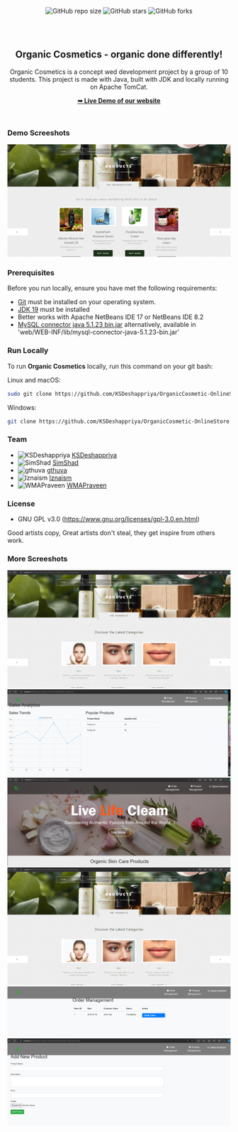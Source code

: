 <div align="center">
  
  ![GitHub repo size](https://img.shields.io/github/repo-size/KSDeshappriya/OrganicCosmetic-OnlineStore)
  ![GitHub stars](https://img.shields.io/github/stars/KSDeshappriya/OrganicCosmetic-OnlineStore?style=social)
  ![GitHub forks](https://img.shields.io/github/forks/KSDeshappriya/OrganicCosmetic-OnlineStore?style=social)
 
  <br />
  <br />

  <h2 align="center">Organic Cosmetics - organic done differently!</h2>

Organic Cosmetics is a concept wed development project by a group of 10 students. This project is made with Java, built with JDK and locally running on Apache TomCat.

  <a href="#"><strong>➥ Live Demo of our website</strong></a>

</div>

<br />

### Demo Screeshots

![Organic Cosmetics Desktop Demo](docs/img/Homepage.png "Desktop Demo")

### Prerequisites

Before you run locally, ensure you have met the following requirements:

* [Git](https://git-scm.com/downloads "Download Git") must be installed on your operating system.
* [JDK 19](https://jdk.java.net/archive/ "Download JDK19 from archive") must be installed
* Better works with Apache NetBeans IDE 17 or NetBeans IDE 8.2
*  [MySQL connector java 5.1.23 bin.jar](https://downloads.mysql.com/archives/get/p/3/file/mysql-connector-java-5.1.23.tar.gz)
alternatively, available in 'web/WEB-INF/lib/mysql-connector-java-5.1.23-bin.jar'





### Run Locally

To run **Organic Cosmetics** locally, run this command on your git bash:

Linux and macOS:

```bash
sudo git clone https://github.com/KSDeshappriya/OrganicCosmetic-OnlineStore.git
```

Windows:

```bash
git clone https://github.com/KSDeshappriya/OrganicCosmetic-OnlineStore.git
```


### Team
<!-- CONTRIBUTORS_START -->
- <img src="https://avatars.githubusercontent.com/u/119614718?v=4" width="50" height="50" alt="KSDeshappriya"> [KSDeshappriya](https://github.com/KSDeshappriya)
- <img src="https://avatars.githubusercontent.com/u/130966989?v=4" width="50" height="50" alt="SimShad"> [SimShad](https://github.com/SimShad)
- <img src="https://avatars.githubusercontent.com/u/101052107?v=4" width="50" height="50" alt="gthuva"> [gthuva](https://github.com/gthuva)
- <img src="https://avatars.githubusercontent.com/u/135829912?v=4" width="50" height="50" alt="Iznaism"> [Iznaism](https://github.com/Iznaism)
- <img src="https://avatars.githubusercontent.com/u/121929801?v=4" width="50" height="50" alt="WMAPraveen"> [WMAPraveen](https://github.com/WMAPraveen)

<!-- CONTRIBUTORS_END -->


<!-- ### Contact

We are busy with your competitors, but still we have some time to connect, buzz me on [Twitter](https://www.twitter.com/gthuvaDEV) / [LinkedIn](https://www.linkedin.com/in/0xgthuva/) / [Instagram](https://www.instagram.com/0xgthuva.jpg/). -->

### License
* GNU GPL v3.0 (https://www.gnu.org/licenses/gpl-3.0.en.html)

Good artists copy, Great artists don't steal, they get inspire from others work.

### More Screeshots

![Organic Cosmetics Products page Demo](docs/img/Products_page.png "Desktop Demo")
![Organic Cosmetics Analytics for the sales Demo](docs/img/Sales_Analytics.png "Desktop Demo")
![Organic Cosmetics Seller Dashboard page Demo](docs/img/Seller_Dashboard.png "Desktop Demo")
![Organic Cosmetics Products page Demo](docs/img/Products_page.png "Desktop Demo")
![Organic Cosmetics Order Management page Demo](docs/img/Order_Management.png "Desktop Demo")
![Organic Cosmetics Product Management page Demo](docs/img/Product_Management.png "Desktop Demo")